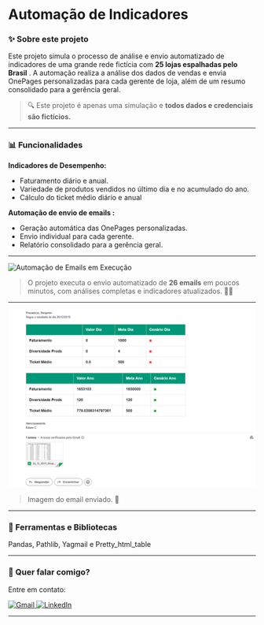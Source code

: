 # Automação de Indicadores

### ✨ Sobre este projeto

Este projeto simula o processo de análise e envio automatizado de indicadores de uma grande rede fictícia com  **25 lojas espalhadas pelo Brasil** . A automação realiza a análise dos dados de vendas e envia OnePages personalizadas para cada gerente de loja, além de um resumo consolidado para a gerência geral.

> 🔍 Este projeto é apenas uma simulação e **todos dados e credenciais são fictícios.**

---

### 📊 Funcionalidades

**Indicadores de Desempenho:**

- Faturamento diário e anual.
- Variedade de produtos vendidos no último dia e no acumulado do ano.
- Cálculo do ticket médio diário e anual

**Automação de envio de emails :**

- Geração automática das OnePages personalizadas.
- Envio individual para cada gerente.
- Relatório consolidado para a gerência geral.

---

<img src="projeto_email.gif" alt="Automação de Emails em Execução">

> O projeto executa o envio automatizado de **26 emails** em poucos minutos, com análises completas e indicadores atualizados. 🐱‍💻

---

![1729550324667](image/readme/1729550324667.png)

> Imagem do email enviado. 💌

---


### 🚀 Ferramentas e Bibliotecas

Pandas, Pathlib, Yagmail e Pretty_html_table

---

### 💌 Quer falar comigo?

Entre em contato:

<p align="left">  
<a href="mailto:edsoncarvalhointuria@gmail.com" title="Gmail">  
  <img src="https://img.shields.io/badge/-Gmail-FF0000?style=flat-square&labelColor=FF0000&logo=gmail&logoColor=white" alt="Gmail"/>  
</a>  
<a href="https://br.linkedin.com/in/edson-carvalho-inturia-1442a0129" title="LinkedIn">  
  <img src="https://img.shields.io/badge/-LinkedIn-0e76a8?style=flat-square&logo=linkedin&logoColor=white" alt="LinkedIn"/>  
</a>  
</p>

---
